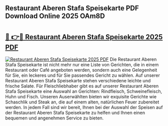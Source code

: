 ## Restaurant Aberen Stafa Speisekarte PDF Download Online 2025 OAm8D

# <h2><a href="http://gcafz1.nevu.top/?p=Restaurant+Aberen+Stafa+Speisekarte">🔗 👉🔴 Restaurant Aberen Stafa Speisekarte 2025 PDF</a></h2>

[![Restaurant Aberen Stafa Speisekarte 2025 PDF](https://i.imgur.com/dBaPXMq.png)](http://gcafz1.nevu.top/?p=Restaurant+Aberen+Stafa+Speisekarte)
Die Restaurant Aberen Stafa Speisekarte ist nicht mehr nur eine Liste von Gerichten, die in einem Restaurant oder Café angeboten werden, sondern auch eine Gelegenheit für Sie, ein leckeres und für Sie passendes Gericht zu wählen. Auf unserer Restaurant Aberen Stafa Speisekarte stehen verschiedene leichte und frische Salate. Für Fleischliebhaber gibt es auf unserer Restaurant Aberen Stafa Speisekarte eine Auswahl an Gerichten: Rindfleisch, Schweinefleisch, Huhn und Fisch. Unseren Auserwählten bieten wir exquisite Gerichte wie Schaschlik und Steak an, die auf einem alten, natürlichen Feuer zubereitet werden. In jedem Fall sind wir bereit, Ihnen bei der Auswahl der Speisen auf der Restaurant Aberen Stafa Speisekarte zu helfen und Ihnen einen bequemen und angenehmen Service zu bieten.
